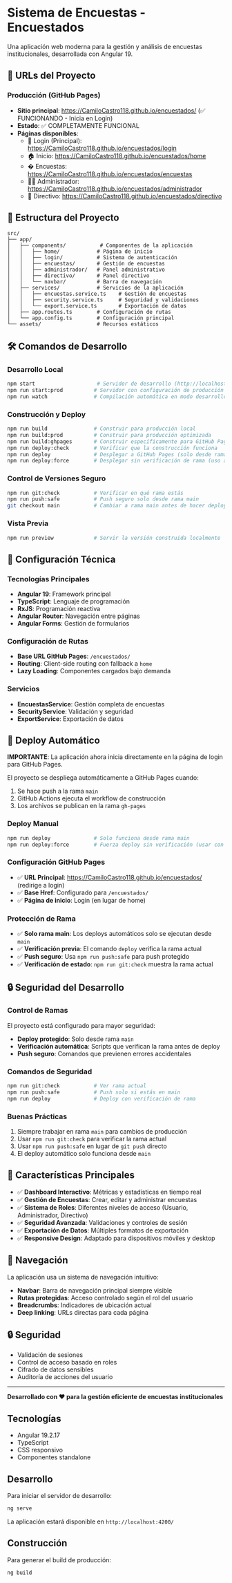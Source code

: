 # Sistema de Encuestas - Encuestados

Una aplicación web moderna para la gestión y análisis de encuestas institucionales, desarrollada con Angular 19.

## 🚀 URLs del Proyecto

### Producción (GitHub Pages)

- **Sitio principal**: https://CamiloCastro118.github.io/encuestados/ (✅ FUNCIONANDO - Inicia en Login)
- **Estado**: ✅ COMPLETAMENTE FUNCIONAL
- **Páginas disponibles**:
  - 🔐 Login (Principal): https://CamiloCastro118.github.io/encuestados/login
  - 🏠 Inicio: https://CamiloCastro118.github.io/encuestados/home
  - � Encuestas: https://CamiloCastro118.github.io/encuestados/encuestas
  - 👨‍💼 Administrador: https://CamiloCastro118.github.io/encuestados/administrador
  - 👔 Directivo: https://CamiloCastro118.github.io/encuestados/directivo

## 📁 Estructura del Proyecto

```
src/
├── app/
│   ├── components/           # Componentes de la aplicación
│   │   ├── home/            # Página de inicio
│   │   ├── login/           # Sistema de autenticación
│   │   ├── encuestas/       # Gestión de encuestas
│   │   ├── administrador/   # Panel administrativo
│   │   ├── directivo/       # Panel directivo
│   │   └── navbar/          # Barra de navegación
│   ├── services/            # Servicios de la aplicación
│   │   ├── encuestas.service.ts    # Gestión de encuestas
│   │   ├── security.service.ts     # Seguridad y validaciones
│   │   └── export.service.ts       # Exportación de datos
│   ├── app.routes.ts        # Configuración de rutas
│   └── app.config.ts        # Configuración principal
└── assets/                  # Recursos estáticos
```

## 🛠️ Comandos de Desarrollo

### Desarrollo Local

```bash
npm start                    # Servidor de desarrollo (http://localhost:4200)
npm run start:prod          # Servidor con configuración de producción
npm run watch               # Compilación automática en modo desarrollo
```

### Construcción y Deploy

```bash
npm run build               # Construir para producción local
npm run build:prod          # Construir para producción optimizada
npm run build:ghpages       # Construir específicamente para GitHub Pages
npm run deploy:check        # Verificar que la construcción funciona
npm run deploy              # Desplegar a GitHub Pages (solo desde rama main)
npm run deploy:force        # Desplegar sin verificación de rama (uso avanzado)
```

### Control de Versiones Seguro

```bash
npm run git:check           # Verificar en qué rama estás
npm run push:safe           # Push seguro solo desde rama main
git checkout main           # Cambiar a rama main antes de hacer deploy
```

### Vista Previa

```bash
npm run preview             # Servir la versión construida localmente
```

## 🔧 Configuración Técnica

### Tecnologías Principales

- **Angular 19**: Framework principal
- **TypeScript**: Lenguaje de programación
- **RxJS**: Programación reactiva
- **Angular Router**: Navegación entre páginas
- **Angular Forms**: Gestión de formularios

### Configuración de Rutas

- **Base URL GitHub Pages**: `/encuestados/`
- **Routing**: Client-side routing con fallback a `home`
- **Lazy Loading**: Componentes cargados bajo demanda

### Servicios

- **EncuestasService**: Gestión completa de encuestas
- **SecurityService**: Validación y seguridad
- **ExportService**: Exportación de datos

## 🚀 Deploy Automático

**IMPORTANTE**: La aplicación ahora inicia directamente en la página de login para GitHub Pages.

El proyecto se despliega automáticamente a GitHub Pages cuando:

1. Se hace push a la rama `main`
2. GitHub Actions ejecuta el workflow de construcción
3. Los archivos se publican en la rama `gh-pages`

### Deploy Manual

```bash
npm run deploy              # Solo funciona desde rama main
npm run deploy:force        # Fuerza deploy sin verificación (usar con cuidado)
```

### Configuración GitHub Pages

- ✅ **URL Principal**: https://CamiloCastro118.github.io/encuestados/ (redirige a login)
- ✅ **Base Href**: Configurado para `/encuestados/`
- ✅ **Página de inicio**: Login (en lugar de home)

### Protección de Rama

- ✅ **Solo rama main**: Los deploys automáticos solo se ejecutan desde `main`
- ✅ **Verificación previa**: El comando `deploy` verifica la rama actual
- ✅ **Push seguro**: Usa `npm run push:safe` para push protegido
- ✅ **Verificación de estado**: `npm run git:check` muestra la rama actual

## 🔒 Seguridad del Desarrollo

### Control de Ramas

El proyecto está configurado para mayor seguridad:

- **Deploy protegido**: Solo desde rama `main`
- **Verificación automática**: Scripts que verifican la rama antes de deploy
- **Push seguro**: Comandos que previenen errores accidentales

### Comandos de Seguridad

```bash
npm run git:check           # Ver rama actual
npm run push:safe           # Push solo si estás en main
npm run deploy              # Deploy con verificación de rama
```

### Buenas Prácticas

1. Siempre trabajar en rama `main` para cambios de producción
2. Usar `npm run git:check` para verificar la rama actual
3. Usar `npm run push:safe` en lugar de `git push` directo
4. El deploy automático solo funciona desde `main`

## 🎯 Características Principales

- ✅ **Dashboard Interactivo**: Métricas y estadísticas en tiempo real
- ✅ **Gestión de Encuestas**: Crear, editar y administrar encuestas
- ✅ **Sistema de Roles**: Diferentes niveles de acceso (Usuario, Administrador, Directivo)
- ✅ **Seguridad Avanzada**: Validaciones y controles de sesión
- ✅ **Exportación de Datos**: Múltiples formatos de exportación
- ✅ **Responsive Design**: Adaptado para dispositivos móviles y desktop

## 📱 Navegación

La aplicación usa un sistema de navegación intuitivo:

- **Navbar**: Barra de navegación principal siempre visible
- **Rutas protegidas**: Acceso controlado según el rol del usuario
- **Breadcrumbs**: Indicadores de ubicación actual
- **Deep linking**: URLs directas para cada página

## 🔒 Seguridad

- Validación de sesiones
- Control de acceso basado en roles
- Cifrado de datos sensibles
- Auditoría de acciones del usuario

---

**Desarrollado con ❤️ para la gestión eficiente de encuestas institucionales**

## Tecnologías

- Angular 19.2.17
- TypeScript
- CSS responsivo
- Componentes standalone

## Desarrollo

Para iniciar el servidor de desarrollo:

```bash
ng serve
```

La aplicación estará disponible en `http://localhost:4200/`

## Construcción

Para generar el build de producción:

```bash
ng build
```

